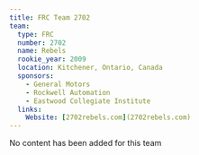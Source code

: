 ```yaml
---
title: FRC Team 2702
team:
  type: FRC
  number: 2702
  name: Rebels
  rookie_year: 2009
  location: Kitchener, Ontario, Canada
  sponsors:
    - General Motors
    - Rockwell Automation
    - Eastwood Collegiate Institute
  links:
    Website: [2702rebels.com](2702rebels.com)
---
```

No content has been added for this team
